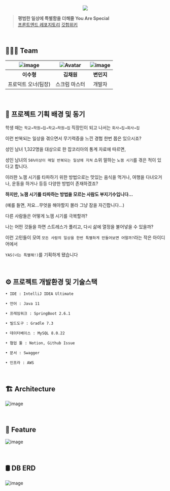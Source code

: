 
<br><br><br>

<p align="center">
  <img src="https://user-images.githubusercontent.com/46310555/146953719-e94007b3-8cc1-4dd2-82fb-447121d28019.png" />
</p>


> **평범한 일상에 특별함을 더해줄 You Are Special**  <br>
[프론트엔드 레포지토리](https://github.com/prgrms-web-devcourse/Team_WAS_YAS_FE) 
[깃헙위키](https://github.com/prgrms-web-devcourse/Team_WAS_YAS_BE/wiki/01-YAS-Planning)

<br>

## 👩‍👩‍👦 Team

| ![image](https://user-images.githubusercontent.com/73347933/146926099-c1a4e1da-88c4-48a7-9810-0f30531f617e.png) | ![Avatar](https://avatars.githubusercontent.com/u/46310555?v=4) | ![image](https://user-images.githubusercontent.com/73347933/146926162-ca016a4b-feae-4645-a15c-41ad15b8170c.png) | 
| :----------------------: | :--------------------: | :--------------------: |
|        **이수형**        |       **김채원**       |       **변민지**       |         
|      프로덕트 오너(팀장)       |     스크럼 마스터      |         개발자         |      

<br/>

## 🔎 프로젝트 기획 배경 및 동기 

학생 때는  `학교→학원→집→학교→학원→집`  직장인이 되고 나서는  `회사→집→회사→집`

이런 반복되는 일상을 겪으면서 무기력증을 느낀 경험 한번 쯤은 있으시죠?

성인 남녀 1,322명을 대상으로 한 잡코리아의 통계 자료에 따르면,

성인 남녀의  `56%이상이 매일 반복되는 일상에 지쳐`  소위 말하는  `노잼 시기`를 겪은 적이 있다고 합니다.

이러한 노잼 시기를 타파하기 위한 방법으로는 맛있는 음식을 먹거나, 여행을 다녀오거나, 운동을 하거나 등등 다양한 방법이 존재하겠죠?

**하지만, 노잼 시기를 타파하는 방법을 모르는 사람도 부지기수입니다...**

(예를 들면, 저요...무엇을 해야할지 몰라 그냥 잠을 자긴합니다...)

다른 사람들은 어떻게 노잼 시기를 극복할까?

나는 어떤 것들을 하면 스트레스가 풀리고, 다시 삶에 열정을 불어넣을 수 있을까?

이런 고민들이 모여  `모든 사람의 일상을 한번 특별하게 만들어보면 어떨까?`라는 작은 아이디어에서

`YAS(너는 특별해!)`를 기획하게 됐습니다

<br/>

## ⚙️ 프로젝트 개발환경 및 기술스택

```
• IDE : IntelliJ IDEA Ultimate

• 언어 : Java 11

• 프레임워크 : SpringBoot 2.6.1

• 빌드도구 : Gradle 7.3

• 데이터베이스 : MySQL 8.0.22

• 협업 툴 : Notion, Github Issue

• 문서 : Swagger

• 인프라 : AWS
```

<br/>

## 🏗 Architecture

![image](https://user-images.githubusercontent.com/73347933/146924791-4d53f747-597f-400d-9bec-b5c4a2405df4.png)


<br/>

## 🌟 Feature

![image](https://user-images.githubusercontent.com/73347933/146924890-030ae04e-44bf-4dfa-af80-708625a72393.png)

<br/>

## 🛢 DB ERD 

![image](https://user-images.githubusercontent.com/73347933/146925579-f219660c-8222-4205-9479-a670760f0f6b.png)

